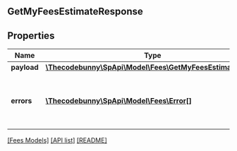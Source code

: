 ## GetMyFeesEstimateResponse

## Properties

Name | Type | Description | Notes
------------ | ------------- | ------------- | -------------
**payload** | [**\Thecodebunny\SpApi\Model\Fees\GetMyFeesEstimateResult**](GetMyFeesEstimateResult.md) |  | [optional]
**errors** | [**\Thecodebunny\SpApi\Model\Fees\Error[]**](Error.md) | A list of error responses returned when a request is unsuccessful. | [optional]

[[Fees Models]](../) [[API list]](../../Api) [[README]](../../../README.md)
